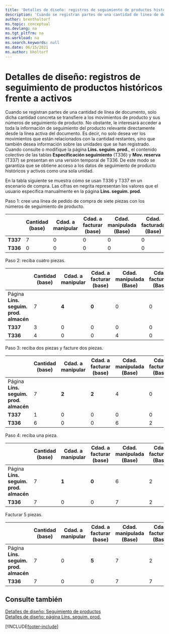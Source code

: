 ```yaml
---
title: 'Detalles de diseño: registros de seguimiento de productos históricos frente a activos'
description: 'Cuando se registran partes de una cantidad de línea de documento, solo dicha cantidad se transfiere a los movimientos de producto y sus números de seguimiento de producto.'
author: brentholtorf
ms.topic: conceptual
ms.devlang: na
ms.tgt_pltfrm: na
ms.workload: na
ms.search.keywords: null
ms.date: 06/15/2021
ms.author: bholtorf
---
```

# Detalles de diseño: registros de seguimiento de productos históricos frente a activos
Cuando se registran partes de una cantidad de línea de documento, solo dicha cantidad concreta se transfiere a los movimientos de producto y sus números de seguimiento de producto. No obstante, le interesará acceder a toda la información de seguimiento del producto relevante directamente desde la línea activa del documento. Es decir, no solo desea ver los movimientos que están relacionados con la cantidad restantes, sino que también desea información sobre las unidades que se han registrado. Cuando consulte o modifique la página **Líns. seguim. prod.**, el contenido colectivo de las tablas **Especificación seguimiento** (T336) y **Mov. reserva** (T337) se presentan en una versión temporal de T336. De este modo se garantiza que se obtiene acceso a los datos de seguimiento de producto históricos y activos como una sola unidad.  

 En la tabla siguiente se muestra cómo se usan T336 y T337 en un escenario de compra. Las cifras en negrita representan los valores que el usuario especifica manualmente en la página **Líns. seguim. prod.**  

 Paso 1: cree una línea de pedido de compra de siete piezas con los números de seguimiento de producto.  

||**Cantidad (base)**|**Cdad. a manipular**|**Cdad. a facturar (base)**|**Cdad. manipulada (Base)**|**Cdad. facturada (Base)**|  
|-|----------------------------------------------|--------------------------------------------|------------------------------------------------------|-------------------------------------------------------|--------------------------------------------------------|  
|**T337**|7|0|0|0|0|  
|**T336**|0|0|0|0|0|  

 Paso 2: reciba cuatro piezas.  

||**Cantidad (base)**|**Cdad. a manipular**|**Cdad. a facturar (base)**|**Cdad. manipulada (Base)**|**Cdad. facturada (Base)**|  
|-|----------------------------------------------|--------------------------------------------|------------------------------------------------------|-------------------------------------------------------|--------------------------------------------------------|  
|Página **Líns. seguim. prod. almacén**|7|**4**|**0**|0|0|  
|**T337**|3|0|0|0|0|  
|**T336**|4|0|0|4|0|  

 Paso 3: reciba dos piezas y facture dos piezas.  

||**Cantidad (base)**|**Cdad. a manipular**|**Cdad. a facturar (base)**|**Cdad. manipulada (Base)**|**Cdad. facturada (Base)**|  
|-|----------------------------------------------|--------------------------------------------|------------------------------------------------------|-------------------------------------------------------|--------------------------------------------------------|  
|Página **Líns. seguim. prod. almacén**|7|**2**|**2**|4|0|  
|**T337**|1|0|0|0|0|  
|**T336**|6|0|0|6|2|  

 Paso 4: reciba una pieza.  

||**Cantidad (base)**|**Cdad. a manipular**|**Cdad. a facturar (base)**|**Cdad. manipulada (Base)**|**Cdad. facturada (Base)**|  
|-|----------------------------------------------|--------------------------------------------|------------------------------------------------------|-------------------------------------------------------|--------------------------------------------------------|  
|Página **Líns. seguim. prod. almacén**|7|**1**|**0**|6|2|  
|**T336**|7|0|0|7|2|  

 Facturar 5 piezas.  

||**Cantidad (base)**|**Cdad. a manipular**|**Cdad. a facturar (base)**|**Cdad. manipulada (Base)**|**Cdad. facturada (Base)**|  
|-|----------------------------------------------|--------------------------------------------|------------------------------------------------------|-------------------------------------------------------|--------------------------------------------------------|  
|Página **Líns. seguim. prod. almacén**|7|0|**5**|7|2|  
|**T336**|7|0|0|7|7|  

## Consulte también  
 [Detalles de diseño: Seguimiento de productos](design-details-item-tracking.md)   
 [Detalles de diseño: página Líns. seguim. prod.](design-details-item-tracking-lines-window.md)


[!INCLUDE[footer-include](includes/footer-banner.md)]